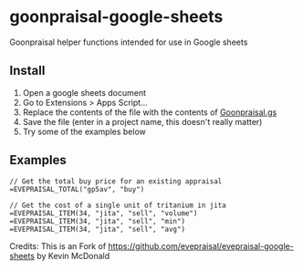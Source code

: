 # goonpraisal-google-sheets
Goonpraisal helper functions intended for use in Google sheets

## Install

1. Open a google sheets document
2. Go to Extensions > Apps Script...
3. Replace the contents of the file with the contents of [Goonpraisal.gs](https://raw.githubusercontent.com/ahoehne/goonpraisal-google-sheets/master/Goonpraisal.gs)
4. Save the file (enter in a project name, this doesn't really matter)
5. Try some of the examples below


## Examples
```
// Get the total buy price for an existing appraisal
=EVEPRAISAL_TOTAL("gp5av", "buy")

// Get the cost of a single unit of tritanium in jita
=EVEPRAISAL_ITEM(34, "jita", "sell", "volume")
=EVEPRAISAL_ITEM(34, "jita", "sell", "min")
=EVEPRAISAL_ITEM(34, "jita", "sell", "avg")

```
Credits:
This is an Fork of https://github.com/evepraisal/evepraisal-google-sheets by Kevin McDonald
